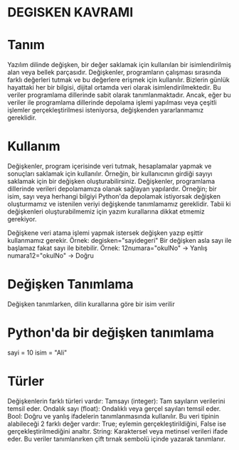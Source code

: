 # DEGISKEN KAVRAMI
# Tanım
Yazılım dilinde değişken, bir değer saklamak için kullanılan bir isimlendirilmiş alan veya bellek parçasıdır. Değişkenler, programların çalışması sırasında farklı değerleri tutmak ve bu değerlere erişmek için kullanılır. Bizlerin günlük hayattaki her bir bilgisi, dijital ortamda veri olarak isimlendirilmektedir. Bu veriler programlama dillerinde sabit olarak tanımlanmaktadır. Ancak, eğer bu veriler ile programlama dillerinde depolama işlemi yapılması veya çeşitli işlemler gerçekleştirilmesi isteniyorsa, değişkenden yararlanmamız gereklidir.

# Kullanım
Değişkenler, program içerisinde veri tutmak, hesaplamalar yapmak ve sonuçları saklamak için kullanılır. Örneğin, bir kullanıcının girdiği sayıyı saklamak için bir değişken oluşturabilirsiniz. Değişkenler, programlama dillerinde verileri depolamamıza olanak sağlayan yapılardır. Örneğin; bir isim, sayı veya herhangi bilgiyi Python'da depolamak istiyorsak değişken oluşturmamız ve istenilen veriyi değişkende tanımlamamız gereklidir. Tabii ki değişkenleri oluşturabilmemiz için yazım kurallarına dikkat etmemiz gerekiyor.

Değişkene veri atama işlemi yapmak istersek değişken yazıp eşittir kullanmamız gerekir.
Örnek: degisken="sayidegeri"
Bir değişken asla sayı ile başlamaz fakat sayı ile bitebilir.
Örnek: 12numara="okulNo" ->   Yanlış
       numara12="okulNo" ->   Doğru

#  Değişken Tanımlama
Değişken tanımlarken, dilin kurallarına göre bir isim verilir
# Python'da bir değişken tanımlama
sayi = 10
isim = "Ali"
# Türler
Değişkenlerin farklı türleri vardır:
Tamsayı (integer): Tam sayıların verilerini temsil eder.
Ondalık sayı (float): Ondalıklı veya gerçel sayıları temsil eder.
Bool: Doğru ve yanlış ifadelerin tanımlanmasında kullanılır. Bu veri tipinin alabileceği 2 farklı değer vardır: True; eylemin gerçekleştirildiğini, False ise gerçekleştirilmediğini analtır.
String: Karaktersel veya metinsel verileri ifade eder. Bu veriler tanımlanırken çift tırnak sembolü içinde yazarak tanımlanır.





